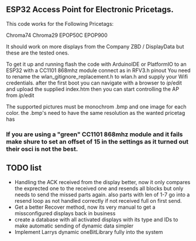 ## ESP32 Access Point for Electronic Pricetags.


This code works for the Following Pricetags:

Chroma74
Chroma29
EPOP50C
EPOP900

It should work on more displays from the Company ZBD / DisplayData but these are the tested ones.

To get it up and running flash the code with ArduinoIDE or PlatformIO to an ESP32 with a CC1101 868mhz module connect as in RFV3.h pinout
You need to rename the wlan_gitignore_replacement.h to wlan.h and supply your Wifi credentials. 
after the first boot you can navigate with a browser to *ip*/edit and upload the supplied index.htm then you can start controlling the AP from *ip*/edit


The supported pictures must be monochrom .bmp and one image for each color. 
the .bmp's need to have the same resolution as the wanted pricetag has


### If you are using a "green" CC1101 868mhz module and it fails make shure to set an offset of 15 in the settings as it turned out their osci is not the best.



## TODO list
- Handling the ACK received from the display better, now it only compares the exprected one to the received one and resends all blocks but only needs to send the missed parts again. also parts with len of 1-7 go into a resend loop as not handled correctly if not received full on first send.
- Get a better Recover method, now its very manual to get a missconfigured displays back in business
- create a database with all activated displays with its type and IDs to make automatic sending of dynamic data simpler
- Implement Larrys dynamic oneBitLibrary fully into the system
